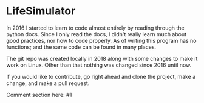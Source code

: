 # LifeSimulator
In 2016 I started to learn to code almost entirely by reading through the python docs.
Since I only read the docs, I didn't really learn much about good practices, nor how to code properly.
As of writing this program has no functions; and the same code can be found in many places.

The git repo was created locally in 2018 along with some changes to make it work on Linux.
Other than that nothing was changed since 2016 until now.

If you would like to contribute, go right ahead and clone the project, make a change, and make a pull request.

Comment section here: #1
